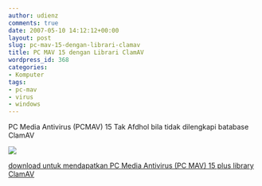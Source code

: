 ```yaml
---
author: udienz
comments: true
date: 2007-05-10 14:12:12+00:00
layout: post
slug: pc-mav-15-dengan-librari-clamav
title: PC MAV 15 dengan Librari ClamAV
wordpress_id: 368
categories:
- Komputer
tags:
- pc-mav
- virus
- windows
---
```


PC Media Antivirus (PCMAV) 15 Tak Afdhol bila tidak dilengkapi batabase ClamAV

![](http://img87.imageshack.us/img87/9742/cln15ch1.gif)

[download untuk mendapatkan PC Media Antivirus (PC MAV) 15 plus library ClamAV](http://www.divshare.com/download/470859-8b4)
